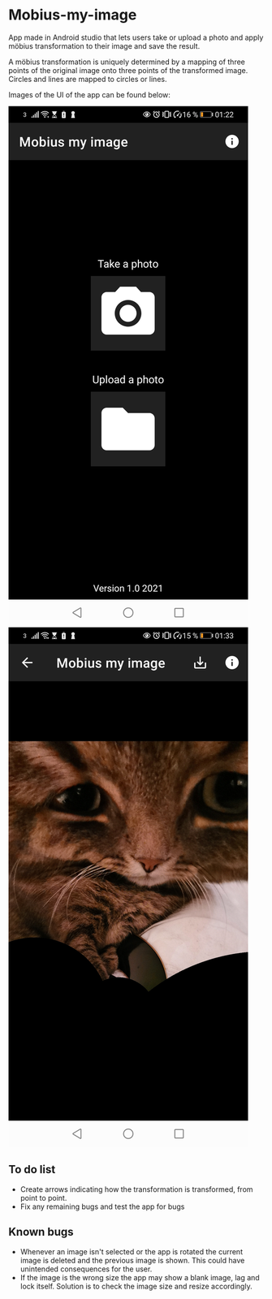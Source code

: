 # Mobius-my-image
App made in Android studio that lets users take or upload a photo and apply möbius transformation to their image and save the result.

A möbius transformation is uniquely determined by a mapping of three points of the original image onto three points of the transformed image. Circles and lines are mapped to circles or lines.

Images of the UI of the app can be found below:

<img src="Screenshot_20220219_012231_com.ahlfregabnatsha.mobiusmyimage.jpg"></img>
<img src="Screenshot_20220219_013340_com.ahlfregabnatsha.mobiusmyimage.jpg"></img>


## To do list
- Create arrows indicating how the transformation is transformed, from point to point.
- Fix any remaining bugs and test the app for bugs 


## Known bugs

- Whenever an image isn't selected or the app is rotated the current image is deleted and the previous image is shown. This could have unintended consequences for the user.
- If the image is the wrong size the app may show a blank image, lag and lock itself. Solution is to check the image size and resize accordingly.
